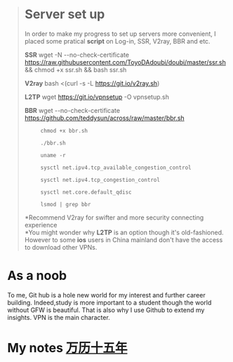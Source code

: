 ># Server set up
> In order to make my progress to set up servers more convenient, I placed some pratical **script** on Log-in, SSR, V2ray, BBR and etc.
>
>**SSR**       wget -N --no-check-certificate https://raw.githubusercontent.com/ToyoDAdoubi/doubi/master/ssr.sh && chmod +x ssr.sh && bash ssr.sh
>
>**V2ray**     bash <(curl -s -L https://git.io/v2ray.sh) 
>
>**L2TP**      wget https://git.io/vpnsetup -O vpnsetup.sh
>
>**BBR**       wget --no-check-certificate https://github.com/teddysun/across/raw/master/bbr.sh
>
>          chmod +x bbr.sh
>
>          ./bbr.sh
>
>          uname -r
>
>          sysctl net.ipv4.tcp_available_congestion_control
>
>          sysctl net.ipv4.tcp_congestion_control
>
>          sysctl net.core.default_qdisc
>
>          lsmod | grep bbr
>
>*Recommend V2ray for swifter and more security connecting experience  
>*You might wonder why **L2TP** is an option though it's old-fashioned. However to some **ios** users in China mainland don't have the access to download other VPNs.
# As a noob  
To me, Git hub is a hole new world for my interest and further career building. Indeed,study is more important to a student though the world without GFW is beautiful. That is also why I use Github to extend my insights. VPN is the main character.
# My notes  [万历十五年](index-nosig.md)
